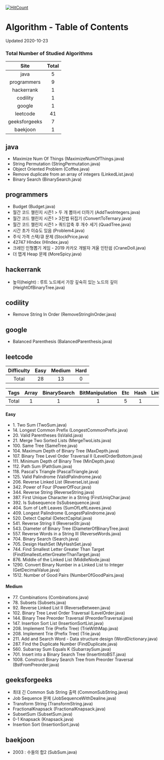 [![HitCount](http://hits.dwyl.com/kenshin579/tutorials-interview-questions.svg)](http://hits.dwyl.com/kenshin579/tutorials-interview-questions)

# Algorithm - Table of Contents

Updated 2020-10-23

### Total Number of Studied Algorithms
| Site  | Total |
| :---------: | :-----------: |
| java | 5 |
| programmers | 9 |
| hackerrank | 1 |
| codility | 1 |
| google | 1 |
| leetcode | 41 |
| geeksforgeeks | 7 |
| baekjoon | 1 |

## java

* Maximize Num Of Things (MaximizeNumOfThings.java)
* String Permutation (StringPermutation.java)
* Object Oriented Problem (Coffee.java)
* Remove duplicate from an array of integers (LinkedList.java)
* Binary Search (BinarySearch.java)

## programmers

* Budget (Budget.java)
* 월간 코드 챌린지 시즌1 > 두 개 뽑아서 더하기 (AddTwoIntegers.java)
* 월간 코드 챌린지 시즌1 > 3진법 뒤집기 (ConvertToTernary.java)
* 월간 코드 챌린지 시즌1 > 쿼드압축 후 개수 세기 (QuadTree.java)
* 시간 초가 이슈도 있음 (Problem4.java)
* 주식 가격 스택/큐 문제 (StockPrice.java)
* 42747 HIndex (HIndex.java)
* 크레인 인형뽑기 게임 - 2019 카카오 개발자 겨울 인턴쉽 (CraneDoll.java)
* 더 맵게 Heap 문제 (MoreSpicy.java)

## hackerrank

* 높이(height) : 루트 노드에서 가장 깊숙히 있는 노드의 깊이 (HeightOfBinaryTree.java)

## codility

* Remove String In Order (RemoveStringInOrder.java)

## google

* Balanced Parenthesis (BalancedParenthesis.java)

## leetcode

| Difficulty | Easy | Medium | Hard | 
| :------: | :------: | :------: | :------: |
| Total  | 28 | 13 | 0 | 

| Tags | Array | BinarySearch | BitManipulation | Etc | Hash | LinkedList | Map | Set | String | Tree | Trie | 
| :------: | :------: | :------: | :------: | :------: | :------: | :------: | :------: | :------: | :------: | :------: | :------: |
| Total | 1 | 1 | 1 | 5 | 1 | 6 | 1 | 1 | 10 | 11 | 3 |


#### Easy
* 1\. Two Sum (TwoSum.java)
* 14\. Longest Common Prefix (LongestCommonPrefix.java)
* 20\. Valid Parentheses (IsValid.java)
* 21\. Merge Two Sorted Lists (MergeTwoLists.java)
* 100\. Same Tree (SameTree.java)
* 104\. Maximum Depth of Binary Tree (MaxDepth.java)
* 107\. Binary Tree Level Order Traversal II (LevelOrderBottom.java)
* 111\. Minimum Depth of Binary Tree (MinDepth.java)
* 112\. Path Sum (PathSum.java)
* 118\. Pascal's Triangle (PascalTriangle.java)
* 125\. Valid Palindrome (ValidPalindrome.java)
* 206\. Reverse Linked List (ReverseList.java)
* 342\. Power of Four (PowerOfFour.java)
* 344\. Reverse String (ReverseString.java)
* 387\. First Unique Character in a String (FirstUniqChar.java)
* 392\. Is Subsequence (IsSubsequence.java)
* 404\. Sum of Left Leaves (SumOfLeftLeaves.java)
* 409\. Longest Palindrome (LongestPalindrome.java)
* 520\. Detect Capital (DetectCapital.java)
* 541\. Reverse String II (ReverseStr.java)
* 543\. Diameter of Binary Tree (DiameterOfBinaryTree.java)
* 557\. Reverse Words in a String III (ReverseWords.java)
* 704\. Binary Search (Search.java)
* 705\. Design HashSet (MyHashSet.java)
* 744\. Find Smallest Letter Greater Than Target (FindSmallestLetterGreaterThanTarget.java)
* 876\. Middle of the Linked List (MiddleNode.java)
* 1290\. Convert Binary Number in a Linked List to Integer (GetDecimalValue.java)
* 1512\. Number of Good Pairs (NumberOfGoodPairs.java)

#### Medium
* 77\. Combinations (Combinations.java)
* 78\. Subsets (Subsets.java)
* 92\. Reverse Linked List II (ReverseBetween.java)
* 102\. Binary Tree Level Order Traversal (LevelOrder.java)
* 144\. Binary Tree Preorder Traversal (PreorderTraversal.java)
* 147\. Insertion Sort List (InsertionSortList.java)
* 208\. Implement Trie (Prefix Tree) (TrieWithMap.java)
* 208\. Implement Trie (Prefix Tree) (Trie.java)
* 211\. Add and Search Word - Data structure design (WordDictionary.java)
* 287\. Find the Duplicate Number (FindDuplicate.java)
* 560\. Subarray Sum Equals K (SubarraySum.java)
* 701\. Insert into a Binary Search Tree (InsertIntoBST.java)
* 1008\. Construct Binary Search Tree from Preorder Traversal (BstFromPreorder.java)

## geeksforgeeks

* 최대 긴 Common Sub String 출력 (CommonSubString.java)
* Job Sequence 문제 (JobSequenceWithDealine.java)
* Transform String (TransformString.java)
* FractionalKnapsack (FractionalKnapsack.java)
* SubsetSum (SubsetSum.java)
* 0-1 Knapsack (Knapsack.java)
* Insertion Sort (InsertionSort.java)

## baekjoon

* 2003 : 수들의 합2 (SubSum.java)

